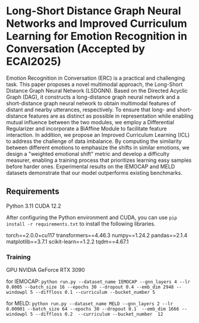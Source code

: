 # Long-Short Distance Graph Neural Networks and Improved Curriculum Learning for Emotion Recognition in Conversation (Accepted by ECAI2025)

Emotion Recognition in Conversation (ERC) is a practical and challenging task. This paper proposes a novel multimodal approach, the Long-Short Distance Graph Neural Network (LSDGNN). Based on the Directed Acyclic Graph (DAG), it constructs a long-distance graph neural network and a short-distance graph neural network to obtain multimodal features of distant and nearby utterances, respectively. To ensure that long- and short-distance features are as distinct as possible in representation while enabling mutual influence between the two modules, we employ a Differential Regularizer and incorporate a BiAffine Module to facilitate feature interaction. In addition, we propose an Improved Curriculum Learning (ICL) to address the challenge of data imbalance. By computing the similarity between different emotions to emphasize the shifts in similar emotions, we design a "weighted emotional shift" metric and develop a difficulty measurer, enabling a training process that prioritizes learning easy samples before harder ones. Experimental results on the IEMOCAP and MELD datasets demonstrate that our model outperforms existing benchmarks.

## Requirements
Python 3.11
CUDA 12.2

After configuring the Python environment and CUDA, you can use `pip install -r requirements.txt` to install the following libraries.

torch==2.0.0+cu117
transformers==4.46.3
numpy==1.24.2
pandas==2.1.4
matplotlib==3.7.1
scikit-learn==1.2.2
tqdm==4.67.1

### Training
GPU NVIDIA GeForce RTX 3090 

for IEMOCAP:
`python run.py --dataset_name IEMOCAP --gnn_layers 4 --lr 0.0005 --batch_size 16 --epochs 30 --dropout 0.4 --emb_dim 2948 --windowpl 5 --diffloss 0.1 --curriculum --bucket_number 5`

for MELD:
`python run.py --dataset_name MELD --gnn_layers 2 --lr 0.00001 --batch_size 64 --epochs 30 --dropout 0.1  --emb_dim 1666 --windowpl 5 --diffloss 0.2  --curriculum --bucket_number  12`
